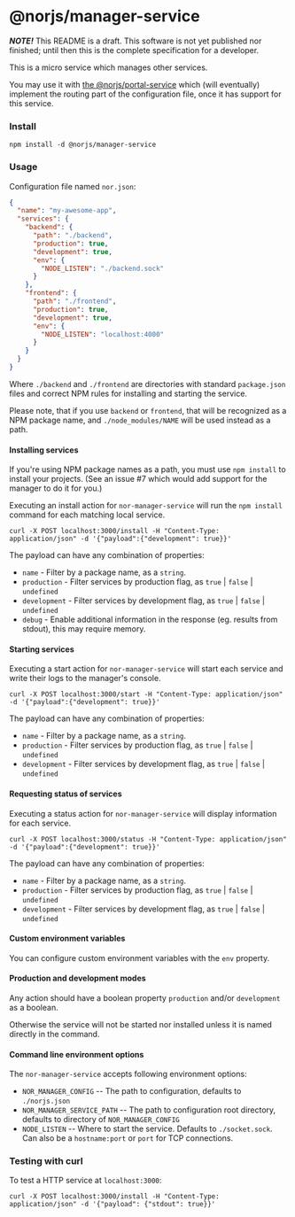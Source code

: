 # @norjs/manager-service

***NOTE!*** This README is a draft. This software is not yet published nor finished; until then this is the complete
specification for a developer.

This is a micro service which manages other services.

You may use it with [the @norjs/portal-service](https://github.com/norjs/portal-service) which (will eventually) 
implement the routing part of the configuration file, once it has support for this service.

### Install

```
npm install -d @norjs/manager-service
```

### Usage

Configuration file named `nor.json`:

```json
{
  "name": "my-awesome-app",
  "services": {
    "backend": {
      "path": "./backend",
      "production": true,
      "development": true,
      "env": {
        "NODE_LISTEN": "./backend.sock"
      }
    },
    "frontend": {
      "path": "./frontend",
      "production": true,
      "development": true,
      "env": {
        "NODE_LISTEN": "localhost:4000"
      }
    }
  }
}
```

Where `./backend` and `./frontend` are directories with standard `package.json` files and correct NPM rules for 
installing and starting the service.

Please note, that if you use `backend` or `frontend`, that will be recognized as a NPM package name, and 
`./node_modules/NAME` will be used instead as a path.

#### Installing services

If you're using NPM package names as a path, you must use `npm install` to install your projects. (See an issue #7 which would add support for the manager to do it for you.)

Executing an install action for `nor-manager-service` will run the `npm install` command for each matching local service.

```
curl -X POST localhost:3000/install -H "Content-Type: application/json" -d '{"payload":{"development": true}}'
```

The payload can have any combination of properties: 

 * `name` - Filter by a package name, as a `string`.
 * `production` - Filter services by production flag, as `true` | `false` | `undefined`
 * `development` - Filter services by development flag, as `true` | `false` | `undefined`
 * `debug` - Enable additional information in the response (eg. results from stdout), this may require memory.

#### Starting services

Executing a start action for `nor-manager-service` will start each service and write their logs to the manager's console.

```
curl -X POST localhost:3000/start -H "Content-Type: application/json" -d '{"payload":{"development": true}}'
```

The payload can have any combination of properties: 

 * `name` - Filter by a package name, as a `string`.
 * `production` - Filter services by production flag, as `true` | `false` | `undefined`
 * `development` - Filter services by development flag, as `true` | `false` | `undefined`

#### Requesting status of services

Executing a status action for `nor-manager-service` will display information for each service.

```
curl -X POST localhost:3000/status -H "Content-Type: application/json" -d '{"payload":{"development": true}}'
```

The payload can have any combination of properties: 

 * `name` - Filter by a package name, as a `string`.
 * `production` - Filter services by production flag, as `true` | `false` | `undefined`
 * `development` - Filter services by development flag, as `true` | `false` | `undefined`

#### Custom environment variables

You can configure custom environment variables with the `env` property.

#### Production and development modes

Any action should have a boolean property `production` and/or `development` as a boolean.

Otherwise the service will not be started nor installed unless it is named directly in the command.

#### Command line environment options

The `nor-manager-service` accepts following environment options:

 * `NOR_MANAGER_CONFIG` -- The path to configuration, defaults to `./norjs.json` 
 * `NOR_MANAGER_SERVICE_PATH` -- The path to configuration root directory, defaults to directory of `NOR_MANAGER_CONFIG`
 * `NODE_LISTEN` -- Where to start the service. Defaults to `./socket.sock`. Can also be a `hostname:port` or `port` for TCP connections.
 
### Testing with curl

To test a HTTP service at `localhost:3000`:

`curl -X POST localhost:3000/install -H "Content-Type: application/json" -d '{"payload": {"stdout": true}}'`
